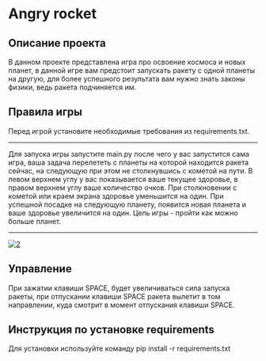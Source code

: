 # Angry rocket
## Описание проекта
В данном проекте представлена игра про освоение космоса и новых планет, 
в данной игре вам предстоит запускать ракету с одной планеты на другую, для более успешного результата вам нужно 
знать законы физики, ведь ракета подчиняется им.
## Правила игры
Перед игрой установите  необходимые требования из requirements.txt.
***
Для запуска игры запустите main.py после чего у вас запустится сама игра, ваша задача перелететь с планеты на которой находится ракета сейчас,
на следующую при этом не столкнувшись с кометой на пути. В левом верхнем углу у вас показывается ваше текущее здоровье, в правом верхнем углу
ваше количество очков.
При столкновении с кометой или краем экрана здоровье уменьшится на один. При успешной посадке на следующую планету,
появится новая планета и ваше здоровье увеличится на один. Цель игры - пройти как можно больше планет.
***
<a href="https://ibb.co/47X54F1"><img src="https://i.ibb.co/NsJHWFT/2.jpg" alt="2" border="0"></a>
## Управление
При зажатии клавиши SPACE, будет увеличиваться сила запуска ракеты, при отпускании клавиши SPACE ракета вылетит в том направлении, куда смотрит в момент отпускания клавиши SPACE.
## Инструкция по установке requirements
Для установки используйте команду pip install -r requirements.txt
